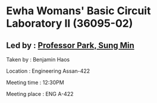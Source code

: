 # Ewha Womans' Basic Circuit Laboratory II (36095-02)

## Led by : [Professor Park, Sung Min](https://www.researchgate.net/profile/Sung_Park15)

Taken by : Benjamin Haos

Location : Engineering Assan-422

Meeting time : 12:30PM

Meeting place : ENG A-422

